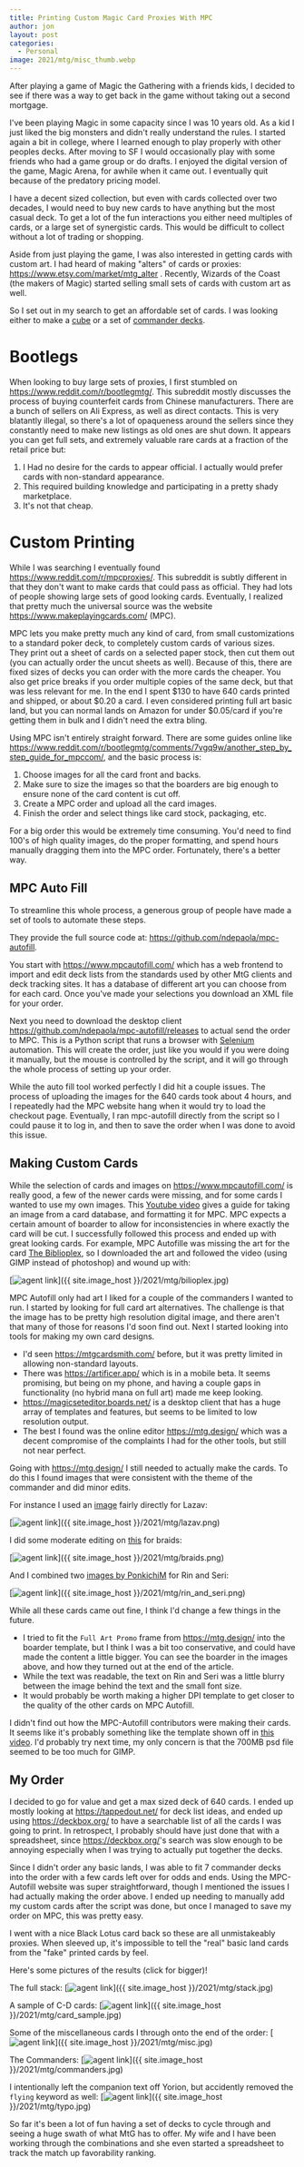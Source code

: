 ```yaml
---
title: Printing Custom Magic Card Proxies With MPC
author: jon
layout: post
categories:
  - Personal
image: 2021/mtg/misc_thumb.webp
---
```


After playing a game of Magic the Gathering with a friends kids, I decided to see if there was a way to get back in the game without taking out a second mortgage.

I've been playing Magic in some capacity since I was 10 years old. As a kid I just liked the big monsters and didn't really understand the rules. I started again a bit in college, where I learned enough to play properly with other peoples decks. After moving to SF I would occasionally play with some friends who had a game group or do drafts. I enjoyed the digital version of the game, Magic Arena, for awhile when it came out. I eventually quit because of the predatory pricing model.

I have a decent sized collection, but even with cards collected over two decades, I would need to buy new cards to have anything but the most casual deck. To get a lot of the fun interactions you either need multiples of cards, or a large set of synergistic cards. This would be difficult to collect without a lot of trading or shopping.

Aside from just playing the game, I was also interested in getting cards with custom art. I had heard of making "alters" of cards or proxies: <https://www.etsy.com/market/mtg_alter> . Recently, Wizards of the Coast (the makers of Magic) started selling small sets of cards with custom art as well.

So I set out in my search to get an affordable set of cards. I was looking either to make a [cube](https://magic.wizards.com/en/articles/archive/how-build/building-your-first-cube-2016-05-19) or a set of [commander decks](https://magic.wizards.com/en/content/commander-format).

# Bootlegs

When looking to buy large sets of proxies, I first stumbled on <https://www.reddit.com/r/bootlegmtg/>. This subreddit mostly discusses the process of buying counterfeit cards from Chinese manufacturers. There are a bunch of sellers on Ali Express, as well as direct contacts. This is very blatantly illegal, so there's a lot of opaqueness around the sellers since they constantly need to make new listings as old ones are shut down. It appears you can get full sets, and extremely valuable rare cards at a fraction of the retail price but:

1. I Had no desire for the cards to appear official. I actually would prefer cards with non-standard appearance.
2. This required building knowledge and participating in a pretty shady marketplace.
3. It's not that cheap.

# Custom Printing

While I was searching I eventually found <https://www.reddit.com/r/mpcproxies/>. This subreddit is subtly different in that they don't want to make cards that could pass as official. They had lots of people showing large sets of good looking cards. Eventually, I realized that pretty much the universal source was the website <https://www.makeplayingcards.com/> (MPC).

MPC lets you make pretty much any kind of card, from small customizations to a standard poker deck, to completely custom cards of various sizes. They print out a sheet of cards on a selected paper stock, then cut them out (you can actually order the uncut sheets as well). Because of this, there are fixed sizes of decks you can order with the more cards the cheaper. You also get price breaks if you order multiple copies of the same deck, but that was less relevant for me. In the end I spent $130 to have 640 cards printed and shipped, or about $0.20 a card. I even considered printing full art basic land, but you can normal lands on Amazon for under $0.05/card if you're getting them in bulk and I didn't need the extra bling.

Using MPC isn't entirely straight forward. There are some guides online like <https://www.reddit.com/r/bootlegmtg/comments/7vgq9w/another_step_by_step_guide_for_mpccom/>, and the basic process is:
1. Choose images for all the card front and backs.
2. Make sure to size the images so that the boarders are big enough to ensure none of the card content is cut off.
3. Create a MPC order and upload all the card images.
4. Finish the order and select things like card stock, packaging, etc.

For a big order this would be extremely time consuming. You'd need to find 100's of high quality images, do the proper formatting, and spend hours manually dragging them into the MPC order. Fortunately, there's a better way.

## MPC Auto Fill

To streamline this whole process, a generous group of people have made a set of tools to automate these steps.

They provide the full source code at: <https://github.com/ndepaola/mpc-autofill>.

You start with <https://www.mpcautofill.com/> which has a web frontend to import and edit deck lists from the standards used by other MtG clients and deck tracking sites. It has a database of different art you can choose from for each card. Once you've made your selections you download an XML file for your order.

Next you need to download the desktop client <https://github.com/ndepaola/mpc-autofill/releases> to actual send the order to MPC. This is a Python script that runs a browser with [Selenium](https://www.selenium.dev/) automation. This will create the order, just like you would if you were doing it manually, but the mouse is controlled by the script, and it will go through the whole process of setting up your order.

While the auto fill tool worked perfectly I did hit a couple issues. The process of uploading the images for the 640 cards took about 4 hours, and I repeatedly had the MPC website hang when it would try to load the checkout page. Eventually, I ran mpc-autofill directly from the script so I could pause it to log in, and then to save the order when I was done to avoid this issue.

## Making Custom Cards

While the selection of cards and images on <https://www.mpcautofill.com/> is really good, a few of the newer cards were missing, and for some cards I wanted to use my own images. This [Youtube video](https://www.youtube.com/watch?v=zYAENUo-w4o) gives a guide for taking an image from a card database, and formatting it for MPC. MPC expects a certain amount of boarder to allow for inconsistencies in where exactly the card will be cut. I successfully followed this process and ended up with great looking cards. For example, MPC Autofille was missing the art for the card [The Biblioplex](https://scryfall.com/card/stx/264/the-biblioplex), so I downloaded the art and followed the video (using GIMP instead of photoshop) and wound up with:

[<img class="center" src="{{ site.image_host }}/2021/mtg/bilioplex_thumb.webp" alt="agent link">]({{ site.image_host }}/2021/mtg/bilioplex.jpg)

MPC Autofill only had art I liked for a couple of the commanders I wanted to run. I started by looking for full card art alternatives. The challenge is that the image has to be pretty high resolution digital image, and there aren't that many of those for reasons I'd soon find out. Next I started looking into tools for making my own card designs.

* I'd seen <https://mtgcardsmith.com/> before, but it was pretty limited in allowing non-standard layouts.
* There was <https://artificer.app/> which is in a mobile beta. It seems promising, but being on my phone, and having a couple gaps in functionality (no hybrid mana on full art) made me keep looking.
* <https://magicseteditor.boards.net/> is a desktop client that has a huge array of templates and features, but seems to be limited to low resolution output.
* The best I found was the online editor <https://mtg.design/> which was a decent compromise of the complaints I had for the other tools, but still not near perfect.

Going with <https://mtg.design/> I still needed to actually make the cards. To do this I found images that were consistent with the theme of the commander and did minor edits.

For instance I used an [image](https://www.artstation.com/artwork/qaBYz) fairly directly for Lazav:

[<img class="center" src="{{ site.image_host }}/2021/mtg/lazav_thumb.webp" alt="agent link">]({{ site.image_host }}/2021/mtg/lazav.png)

I did some moderate editing on [this](https://www.deviantart.com/zoestead/art/Steampunk-Girl-111336250) for braids:

[<img class="center" src="{{ site.image_host }}/2021/mtg/braids_thumb.webp" alt="agent link">]({{ site.image_host }}/2021/mtg/braids.png)

And I combined two [images by PonkichiM](https://www.boredpanda.com/dog-cat-knights-art-ponkichi/) for Rin and Seri:

[<img class="center" src="{{ site.image_host }}/2021/mtg/rin_and_seri_thumb.webp" alt="agent link">]({{ site.image_host }}/2021/mtg/rin_and_seri.png)

While all these cards came out fine, I think I'd change a few things in the future.
 * I tried to fit the `Full Art Promo` frame from <https://mtg.design/> into the boarder template, but I think I was a bit too conservative, and could have made the content a little bigger. You can see the boarder in the images above, and how they turned out at the end of the article.
 * While the text was readable, the text on Rin and Seri was a little blurry between the image behind the text and the small font size.
 * It would probably be worth making a higher DPI template to get closer to the quality of the other cards on MPC Autofill.

I didn't find out how the MPC-Autofill contributors were making their cards. It seems like it's probably something like the template shown off in [this video](https://www.youtube.com/watch?v=Stu6UBb8eEU). I'd probably try next time, my only concern is that the 700MB psd file seemed to be too much for GIMP. 

## My Order

I decided to go for value and get a max sized deck of 640 cards. I ended up mostly looking at <https://tappedout.net/> for deck list ideas, and ended up using <https://deckbox.org/> to have a searchable list of all the cards I was going to print. In retrospect, I probably should have just done that with a spreadsheet, since <https://deckbox.org/>'s search was slow enough to be annoying especially when I was trying to actually put together the decks.

Since I didn't order any basic lands, I was able to fit 7 commander decks into the order with a few cards left over for odds and ends. Using the MPC-Autofill website was super straightforward, though I mentioned the issues I had actually making the order above. I ended up needing to manually add my custom cards after the script was done, but once I managed to save my order on MPC, this was pretty easy.

I went with a nice Black Lotus card back so these are all unmistakeably proxies. When sleeved up, it's impossible to tell the "real" basic land cards from the "fake" printed cards by feel.

Here's some pictures of the results (click for bigger)!

The full stack:
[<img class="center" src="{{ site.image_host }}/2021/mtg/stack_thumb.webp" alt="agent link">]({{ site.image_host }}/2021/mtg/stack.jpg)

A sample of C-D cards:
[<img class="center" src="{{ site.image_host }}/2021/mtg/card_sample_thumb.webp" alt="agent link">]({{ site.image_host }}/2021/mtg/card_sample.jpg)

Some of the miscellaneous cards I through onto the end of the order:
[<img class="center" src="{{ site.image_host }}/2021/mtg/misc_thumb.webp" alt="agent link">]({{ site.image_host }}/2021/mtg/misc.jpg)

The Commanders:
[<img class="center" src="{{ site.image_host }}/2021/mtg/commanders_thumb.webp" alt="agent link">]({{ site.image_host }}/2021/mtg/commanders.jpg)

I intentionally left the companion text off Yorion, but accidently removed the `flying` keyword as well:
[<img class="center" src="{{ site.image_host }}/2021/mtg/typo_thumb.webp" alt="agent link">]({{ site.image_host }}/2021/mtg/typo.jpg)

So far it's been a lot of fun having a set of decks to cycle through and seeing a huge swath of what MtG has to offer. My wife and I have been working through the combinations and she even started a spreadsheet to track the match up favorability ranking.
